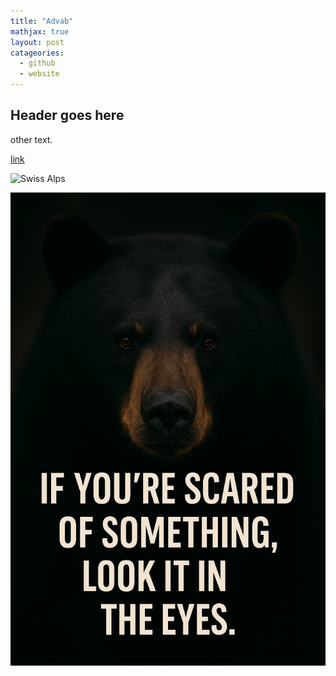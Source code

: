```yaml
---
title: "Advab"
mathjax: true
layout: post
catageories:
  - github
  - website
---
```


## Header goes here

other text.

[link](https://www.linkedin.com/in/minli-ruan-umich/)

![Swiss Alps](https://user-images.githubusercontent.com/4943215/55412536-edbba180-5567-11e9-9c70-6d33bca3f8ed.jpg)

![Swiss Alps](https://github.com/mlruan/mlruan.github.io/blob/master/assets/ChatGPT%20Image%20Jun%2017%2C%202025%2C%2002_06_20%20PM.png)
